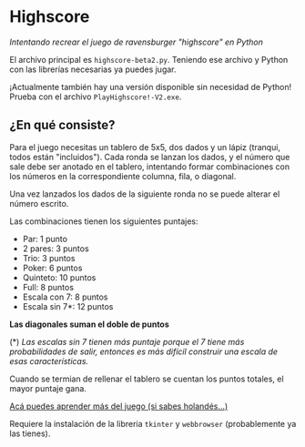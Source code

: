 # Highscore
*Intentando recrear el juego de ravensburger "highscore" en Python*


El archivo principal es `highscore-beta2.py`. Teniendo ese archivo y Python con las librerías necesarias ya puedes jugar.

¡Actualmente también hay una versión disponible sin necesidad de Python! Prueba con el archivo `PlayHighscore!-V2.exe`.

## ¿En qué consiste?

Para el juego necesitas un tablero de 5x5, dos dados y un lápiz (tranqui, todos están "incluidos").
Cada ronda se lanzan los dados, y el número que sale debe ser anotado en el tablero, intentando formar combinaciones con los números en la correspondiente columna, fila, o diagonal.

Una vez lanzados los dados de la siguiente ronda no se puede alterar el número escrito.

Las combinaciones tienen los siguientes puntajes:
- Par: 1 punto
- 2 pares: 3 puntos
- Trio: 3 puntos
- Poker: 6 puntos
- Quinteto: 10 puntos
- Full: 8 puntos
- Escala con 7: 8 puntos
- Escala sin 7*: 12 puntos

**Las diagonales suman el doble de puntos**        

(*) *Las escalas sin 7 tienen más puntaje porque el 7 tiene más probabilidades de salir, entonces es más difícil construir una escala de esas características.*

Cuando se termian de rellenar el tablero se cuentan los puntos totales, el mayor puntaje gana.

[Acá puedes aprender más del juego (si sabes holandés...)](https://www.libble.eu/ravensburger-high-score/c582698/)



Requiere la instalación de la libreria `tkinter` y `webbrowser` (probablemente ya las tienes).
